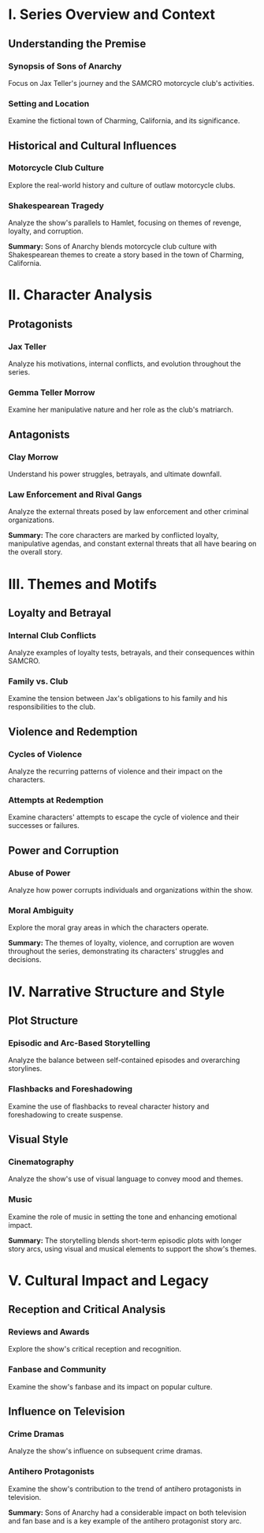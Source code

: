 # I. Series Overview and Context

## Understanding the Premise

### Synopsis of Sons of Anarchy

Focus on Jax Teller's journey and the SAMCRO motorcycle club's activities.

### Setting and Location

Examine the fictional town of Charming, California, and its significance.

## Historical and Cultural Influences

### Motorcycle Club Culture

Explore the real-world history and culture of outlaw motorcycle clubs.

### Shakespearean Tragedy

Analyze the show's parallels to Hamlet, focusing on themes of revenge, loyalty, and corruption.

**Summary:** Sons of Anarchy blends motorcycle club culture with Shakespearean themes to create a story based in the town of Charming, California.

# II. Character Analysis

## Protagonists

### Jax Teller

Analyze his motivations, internal conflicts, and evolution throughout the series.

### Gemma Teller Morrow

Examine her manipulative nature and her role as the club's matriarch.

## Antagonists

### Clay Morrow

Understand his power struggles, betrayals, and ultimate downfall.

### Law Enforcement and Rival Gangs

Analyze the external threats posed by law enforcement and other criminal organizations.

**Summary:** The core characters are marked by conflicted loyalty, manipulative agendas, and constant external threats that all have bearing on the overall story.

# III. Themes and Motifs

## Loyalty and Betrayal

### Internal Club Conflicts

Analyze examples of loyalty tests, betrayals, and their consequences within SAMCRO.

### Family vs. Club

Examine the tension between Jax's obligations to his family and his responsibilities to the club.

## Violence and Redemption

### Cycles of Violence

Analyze the recurring patterns of violence and their impact on the characters.

### Attempts at Redemption

Examine characters' attempts to escape the cycle of violence and their successes or failures.

## Power and Corruption

### Abuse of Power

Analyze how power corrupts individuals and organizations within the show.

### Moral Ambiguity

Explore the moral gray areas in which the characters operate.

**Summary:** The themes of loyalty, violence, and corruption are woven throughout the series, demonstrating its characters' struggles and decisions.

# IV. Narrative Structure and Style

## Plot Structure

### Episodic and Arc-Based Storytelling

Analyze the balance between self-contained episodes and overarching storylines.

### Flashbacks and Foreshadowing

Examine the use of flashbacks to reveal character history and foreshadowing to create suspense.

## Visual Style

### Cinematography

Analyze the show's use of visual language to convey mood and themes.

### Music

Examine the role of music in setting the tone and enhancing emotional impact.

**Summary:** The storytelling blends short-term episodic plots with longer story arcs, using visual and musical elements to support the show's themes.

# V. Cultural Impact and Legacy

## Reception and Critical Analysis

### Reviews and Awards

Explore the show's critical reception and recognition.

### Fanbase and Community

Examine the show's fanbase and its impact on popular culture.

## Influence on Television

### Crime Dramas

Analyze the show's influence on subsequent crime dramas.

### Antihero Protagonists

Examine the show's contribution to the trend of antihero protagonists in television.

**Summary:** Sons of Anarchy had a considerable impact on both television and fan base and is a key example of the antihero protagonist story arc.
